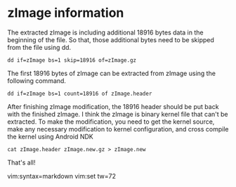 # zImage information

The extracted zImage is including additional 18916 bytes data in the
beginning of the file. So that, those additional bytes need to be
skipped from the file using dd.

```
dd if=zImage bs=1 skip=18916 of=zImage.gz
```

The first 18916 bytes of zImage can be extracted from zImage using the
following command.

```
dd if=zImage bs=1 count=18916 of zImage.header
```

After finishing zImage modification, the 18916 header should be put back
with the finished zImage. I think the zImage is binary kernel file that
can't be extracted. To make the modification, you need to get the kernel
source, make any necessary modification to kernel configuration, and
cross compile the kernel using Android NDK

```
cat zImage.header zImage.new.gz > zImage.new
```

That's all!

 vim:syntax=markdown
 vim:set tw=72
